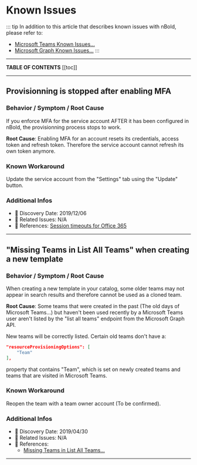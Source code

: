 # Known Issues

::: tip
In addition to this article that describes known issues with nBold, please refer to:
* [Microsoft Teams Known Issues...](https://docs.microsoft.com/en-us/microsoftteams/known-issues)
* [Microsoft Graph Known Issues...](https://docs.microsoft.com/en-us/graph/known-issues)
:::

---

**TABLE OF CONTENTS**
[[toc]]

---

## Provisionning is stopped after enabling MFA

### Behavior / Symptom / Root Cause
If you enforce MFA for the service account AFTER it has been configured in nBold, the provisionning process stops to work.

**Root Cause**: Enabling MFA for an account resets its credentials, access token and refresh token. Therefore the service account cannot refresh its own token anymore.

### Known Workaround
Update the service account from the "Settings" tab using the "Update" button.

### Additional Infos
* 📅 Discovery Date: 2019/12/06
* 🚦 Related Issues: N/A
* 📑 References: [Session timeouts for Office 365](https://docs.microsoft.com/en-us/office365/enterprise/session-timeouts)

***

## "Missing Teams in List All Teams" when creating a new template

### Behavior / Symptom / Root Cause
When creating a new template in your catalog, some older teams may not appear in search results and therefore cannot be used as a cloned team.

**Root Cause**: Some teams that were created in the past (The old days of Microsoft Teams...) but haven't been used recently by a Microsoft Teams user aren't listed by the "list all teams" endpoint from the Microsoft Graph API.

New teams will be correctly listed.
Certain old teams don't have a:
```json
"resourceProvisioningOptions": [
    "Team"
],
```
property that contains "Team", which is set on newly created teams and teams that are visited in Microsoft Teams.

### Known Workaround
Reopen the team with a team owner account (To be confirmed).

### Additional Infos
* 📅 Discovery Date: 2019/04/30
* 🚦 Related Issues: N/A
* 📑 References:
  * [Missing Teams in List All Teams...](https://docs.microsoft.com/en-us/graph/known-issues#missing-teams-in-list-all-teams)

***

